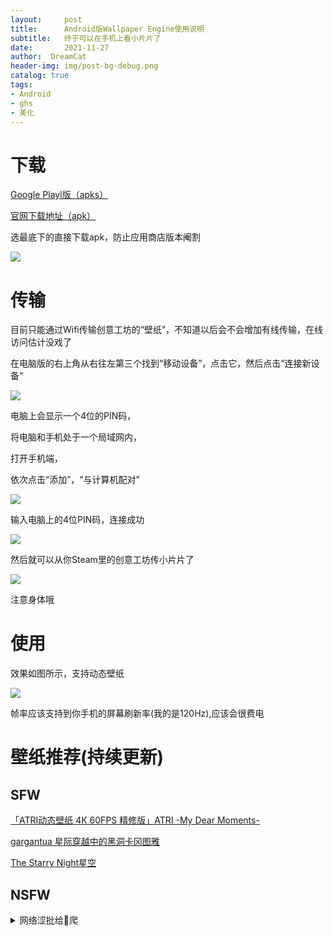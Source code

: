 ```yaml
---
layout:     post
title:      Android版Wallpaper Engine使用说明
subtitle:   终于可以在手机上看小片片了
date:       2021-11-27
author:  DreamCat
header-img: img/post-bg-debug.png
catalog: true
tags:
- Android
- ghs
- 美化
---
```


# 下载

<a href="https://play.google.com/store/apps/details?id=io.wallpaperengine.weclient" target="_blank">Google Playl版（apks）</a>

<a href="https://www.wallpaperengine.io/android/zh-hans" target="_blank">官网下载地址（apk）</a>

选最底下的直接下载apk，防止应用商店版本阉割

![](https://github.com/DreamingCats/dreamingcats.github.io/raw/main/img/WallpaperEngine/apk.png)

# 传输

目前只能通过Wifi传输创意工坊的“壁纸”，不知道以后会不会增加有线传输，在线访问估计没戏了

在电脑版的右上角从右往左第三个找到“移动设备”，点击它，然后点击“连接新设备”

![](https://github.com/DreamingCats/dreamingcats.github.io/raw/main/img/WallpaperEngine/Add.png)

电脑上会显示一个4位的PIN码，

将电脑和手机处于一个局域网内，

打开手机端，

依次点击“添加”，“与计算机配对”

![](https://github.com/DreamingCats/dreamingcats.github.io/raw/main/img/WallpaperEngine/Set.png)

输入电脑上的4位PIN码，连接成功

![](https://github.com/DreamingCats/dreamingcats.github.io/raw/main/img/WallpaperEngine/Connect.png)

然后就可以从你Steam里的创意工坊传小片片了

![](https://github.com/DreamingCats/dreamingcats.github.io/raw/main/img/WallpaperEngine/Transport.png)

注意身体哦

# 使用

效果如图所示，支持动态壁纸

![](https://github.com/DreamingCats/dreamingcats.github.io/raw/main/img/WallpaperEngine/LockScreen.png)

帧率应该支持到你手机的屏幕刷新率(我的是120Hz),应该会很费电

# 壁纸推荐(持续更新)

## SFW

<a href="https://steamcommunity.com/sharedfiles/filedetails/?id=2141213975" target="_blank">「ATRI动态壁纸 4K 60FPS 精修版」ATRI -My Dear Moments-</a>

<a href="https://steamcommunity.com/sharedfiles/filedetails/?id=823949892" target="_blank">gargantua 星际穿越中的黑洞卡冈图雅</a>

<a href="https://steamcommunity.com/sharedfiles/filedetails/?id=863123048" target="_blank">The Starry Night星空</a>



## NSFW

<details>
  <summary>网络涩批给👴爬</summary>
    多来点，👴就好这口
</details>
